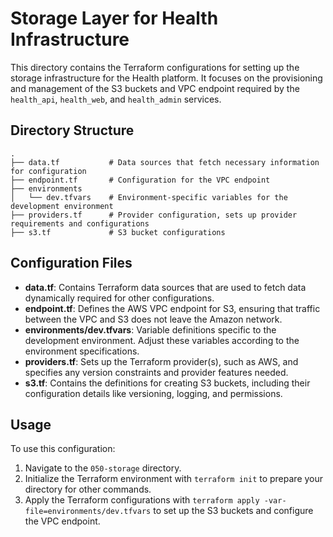 # Storage Layer for Health Infrastructure

This directory contains the Terraform configurations for setting up the storage infrastructure for the Health platform. It focuses on the provisioning and management of the S3 buckets and VPC endpoint required by the `health_api`, `health_web`, and `health_admin` services.

## Directory Structure

```
.
├── data.tf           # Data sources that fetch necessary information for configuration
├── endpoint.tf       # Configuration for the VPC endpoint
├── environments
│   └── dev.tfvars    # Environment-specific variables for the development environment
├── providers.tf      # Provider configuration, sets up provider requirements and configurations
├── s3.tf             # S3 bucket configurations
```

## Configuration Files

- **data.tf**: Contains Terraform data sources that are used to fetch data dynamically required for other configurations.
- **endpoint.tf**: Defines the AWS VPC endpoint for S3, ensuring that traffic between the VPC and S3 does not leave the Amazon network.
- **environments/dev.tfvars**: Variable definitions specific to the development environment. Adjust these variables according to the environment specifications.
- **providers.tf**: Sets up the Terraform provider(s), such as AWS, and specifies any version constraints and provider features needed.
- **s3.tf**: Contains the definitions for creating S3 buckets, including their configuration details like versioning, logging, and permissions.

## Usage

To use this configuration:
1. Navigate to the `050-storage` directory.
2. Initialize the Terraform environment with `terraform init` to prepare your directory for other commands.
3. Apply the Terraform configurations with `terraform apply -var-file=environments/dev.tfvars` to set up the S3 buckets and configure the VPC endpoint.
